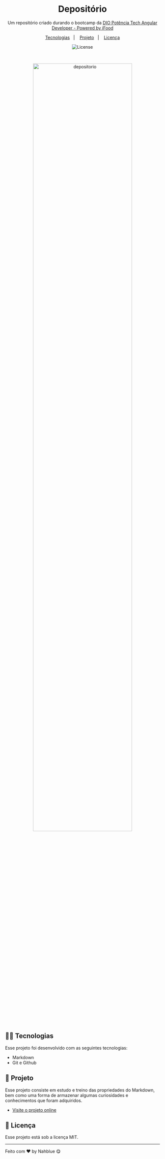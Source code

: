 <h1 align="center"> Depositório </h1>

<p align="center">
Um repositório criado durando o bootcamp da <a href="https://web.dio.me/track/4c4904b4-cfdc-42db-a74a-843a95eaa7bb">DIO Potência Tech Angular Developer - Powered by iFood</a><br/>
</p>

<p align="center">
  <a href="#-tecnologias">Tecnologias</a>&nbsp;&nbsp;&nbsp;|&nbsp;&nbsp;&nbsp;
  <a href="#-projeto">Projeto</a>&nbsp;&nbsp;&nbsp;|&nbsp;&nbsp;&nbsp;
  <a href="#memo-licença">Licença</a>
</p>

<p align="center">
  <img alt="License" src="https://img.shields.io/static/v1?label=license&message=MIT&color=49AA26&labelColor=000000">
</p>

<br>

<p align="center">
  <img alt="depositorio" src="" width="80%">
</p>

## 👩‍💻 Tecnologias

Esse projeto foi desenvolvido com as seguintes tecnologias:

- Markdown
- Git e Github

## 📐 Projeto

Esse projeto consiste em estudo e treino das propriedades do Markdown, bem como uma forma de armazenar algumas curiosidades e conhecimentos que foram adquiridos.

- [Visite o projeto online](https://nahblue.github.io/nosso-trabalho/)

## :memo: Licença

Esse projeto está sob a licença MIT.

---

Feito com ♥ by Nahblue 😋

